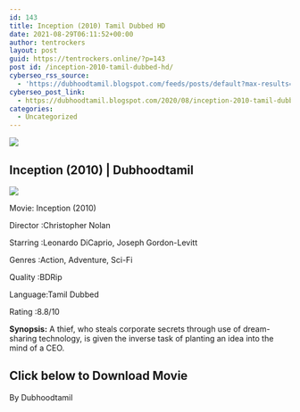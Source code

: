 ```yaml
---
id: 143
title: Inception (2010) Tamil Dubbed HD
date: 2021-08-29T06:11:52+00:00
author: tentrockers
layout: post
guid: https://tentrockers.online/?p=143
post id: /inception-2010-tamil-dubbed-hd/
cyberseo_rss_source:
  - 'https://dubhoodtamil.blogspot.com/feeds/posts/default?max-results=150&start-index=151'
cyberseo_post_link:
  - https://dubhoodtamil.blogspot.com/2020/08/inception-2010-tamil-dubbed-hd.html
categories:
  - Uncategorized
---
```

<div class="media_block">
  <img src="https://1.bp.blogspot.com/-DWBHr7ExUDU/XyoxE7eHjgI/AAAAAAAAA-U/1T5r_1aDFo4oLnw-3kf9wDizIOR54qrXQCLcBGAsYHQ/s72-c/images%2B%252813%2529.jpeg" class="media_thumbnail" />
</div>

## <span>Inception (2010) | Dubhoodtamil</span>

<div class="separator">
  <a href="https://1.bp.blogspot.com/-DWBHr7ExUDU/XyoxE7eHjgI/AAAAAAAAA-U/1T5r_1aDFo4oLnw-3kf9wDizIOR54qrXQCLcBGAsYHQ/s554/images%2B%252813%2529.jpeg"><img border="0" data-original-height="554" data-original-width="554" src="https://1.bp.blogspot.com/-DWBHr7ExUDU/XyoxE7eHjgI/AAAAAAAAA-U/1T5r_1aDFo4oLnw-3kf9wDizIOR54qrXQCLcBGAsYHQ/s0/images%2B%252813%2529.jpeg" /></a>
</div>

Movie:	<span></span>Inception (2010)&nbsp;

Director	<span></span>:Christopher Nolan

Starring	<span></span>:Leonardo DiCaprio, Joseph Gordon-Levitt&nbsp;

Genres	<span></span>:Action, Adventure, Sci-Fi&nbsp;

Quality	<span></span>:BDRip&nbsp;

Language:Tamil Dubbed

Rating	<span></span>:8.8/10&nbsp;

**Synopsis:** A thief, who steals corporate secrets through use of dream-sharing technology, is given the inverse task of planting an idea into the mind of a CEO.

## <span><b>Click below to Download Movie</b></span>

By Dubhoodtamil